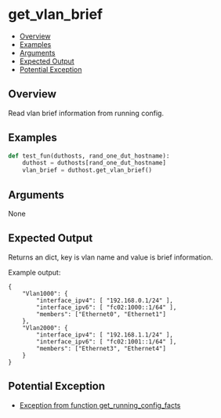 # get_vlan_brief

- [Overview](#overview)
- [Examples](#examples)
- [Arguments](#arguments)
- [Expected Output](#expected-output)
- [Potential Exception](#potential-exception)

## Overview

Read vlan brief information from running config.

## Examples

```python
def test_fun(duthosts, rand_one_dut_hostname):
    duthost = duthosts[rand_one_dut_hostname]
    vlan_brief = duthost.get_vlan_brief()
```

## Arguments

None

## Expected Output

Returns an dict, key is vlan name and value is brief information.

Example output:

```
{
    "Vlan1000": {
        "interface_ipv4": [ "192.168.0.1/24" ],
        "interface_ipv6": [ "fc02:1000::1/64" ],
        "members": ["Ethernet0", "Ethernet1"]
    },
    "Vlan2000": {
        "interface_ipv4": [ "192.168.1.1/24" ],
        "interface_ipv6": [ "fc02:1001::1/64" ],
        "members": ["Ethernet3", "Ethernet4"]
    }
}
```

## Potential Exception

- [Exception from function get_running_config_facts](get_running_config_facts.md)
